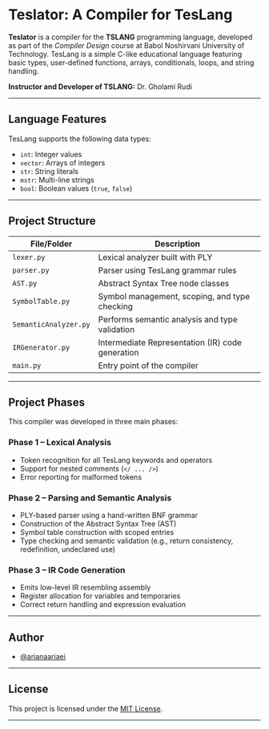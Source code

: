 # Teslator: A Compiler for TesLang

**Teslator** is a compiler for the **TSLANG** programming language, developed as part of the *Compiler Design* course at Babol Noshirvani University of Technology. TesLang is a simple C-like educational language featuring basic types, user-defined functions, arrays, conditionals, loops, and string handling.


**Instructor and Developer of TSLANG:** Dr. Gholami Rudi

---

## Language Features

TesLang supports the following data types:

- `int`: Integer values  
- `vector`: Arrays of integers  
- `str`: String literals  
- `mstr`: Multi-line strings  
- `bool`: Boolean values (`true`, `false`)

---

## Project Structure

| File/Folder           | Description                                      |
|-----------------------|--------------------------------------------------|
| `lexer.py`            | Lexical analyzer built with PLY                  |
| `parser.py`           | Parser using TesLang grammar rules               |
| `AST.py`              | Abstract Syntax Tree node classes                |
| `SymbolTable.py`      | Symbol management, scoping, and type checking    |
| `SemanticAnalyzer.py` |Performs semantic analysis and type validation    |
| `IRGenerator.py`      | Intermediate Representation (IR) code generation |
| `main.py`             | Entry point of the compiler                      |

---

## Project Phases

This compiler was developed in three main phases:

### Phase 1 – Lexical Analysis
- Token recognition for all TesLang keywords and operators  
- Support for nested comments (`</ ... />`)  
- Error reporting for malformed tokens  

### Phase 2 – Parsing and Semantic Analysis
- PLY-based parser using a hand-written BNF grammar  
- Construction of the Abstract Syntax Tree (AST)  
- Symbol table construction with scoped entries  
- Type checking and semantic validation (e.g., return consistency, redefinition, undeclared use)  

### Phase 3 – IR Code Generation
- Emits low-level IR resembling assembly  
- Register allocation for variables and temporaries  
- Correct return handling and expression evaluation  

---

## Author

- [@arianaariaei](https://github.com/arianaariaei)  

---

## License

This project is licensed under the [MIT License](LICENSE).

---
